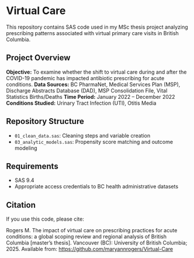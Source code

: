 # Virtual Care

This repository contains SAS code used in my MSc thesis project analyzing prescribing patterns associated with virtual primary care visits in British Columbia.

## Project Overview

**Objective:** To examine whether the shift to virtual care during and after the COVID-19 pandemic has impacted antibiotic prescribing for acute conditions.
**Data Sources:** BC PharmaNet, Medical Services Plan (MSP), Discharge Abstracts Database (DAD), MSP Consolidation File, Vital Statistics Births/Deaths
**Time Period:** January 2022 – December 2022
**Conditions Studied:** Urinary Tract Infection (UTI), Otitis Media

## Repository Structure

- `01_clean_data.sas`: Cleaning steps and variable creation
- `03_analytic_models.sas`: Propensity score matching and outcome modeling

## Requirements

- SAS 9.4
- Appropriate access credentials to BC health administrative datasets

## Citation

If you use this code, please cite:

Rogers M. The impact of virtual care on prescribing practices for acute conditions: a global scoping review and regional analysis of British Columbia [master’s thesis].
Vancouver (BC): University of British Columbia; 2025. Available from: https://github.com/maryannrogers/Virtual-Care

